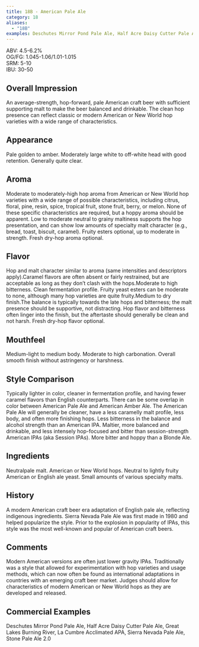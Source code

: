 ```yaml
---
title: 18B - American Pale Ale
category: 18
aliases: 
  - "18B"
examples: Deschutes Mirror Pond Pale Ale, Half Acre Daisy Cutter Pale Ale, Great Lakes Burning River, La Cumbre Acclimated APA, Sierra Nevada Pale Ale, Stone Pale Ale 2.0
---
```


ABV: 4.5-6.2%  
OG/FG: 1.045-1.06/1.01-1.015  
SRM: 5-10  
IBU: 30-50

## Overall Impression
An average-strength, hop-forward, pale American craft beer with sufficient supporting malt to make the beer balanced and drinkable. The clean hop presence can reflect classic or modern American or New World hop varieties with a wide range of characteristics.

## Appearance
Pale golden to amber. Moderately large white to off-white head with good retention. Generally quite clear.

## Aroma
Moderate to moderately-high hop aroma from American or New World hop varieties with a wide range of possible characteristics, including citrus, floral, pine, resin, spice, tropical fruit, stone fruit, berry, or melon. None of these specific characteristics are required, but a hoppy aroma should be apparent. Low to moderate neutral to grainy maltiness supports the hop presentation, and can show low amounts of specialty malt character (e.g., bread, toast, biscuit, caramel). Fruity esters optional, up to moderate in strength. Fresh dry-hop aroma optional.

## Flavor
Hop and malt character similar to aroma (same intensities and descriptors apply).Caramel flavors are often absent or fairly restrained, but are acceptable as long as they don’t clash with the hops.Moderate to high bitterness. Clean fermentation profile. Fruity yeast esters can be moderate to none, although many hop varieties are quite fruity.Medium to dry finish.The balance is typically towards the late hops and bitterness; the malt presence should be supportive, not distracting. Hop flavor and bitterness often linger into the finish, but the aftertaste should generally be clean and not harsh. Fresh dry-hop flavor optional.

## Mouthfeel
Medium-light to medium body. Moderate to high carbonation. Overall smooth finish without astringency or harshness.

## Style Comparison
Typically lighter in color, cleaner in fermentation profile, and having fewer caramel flavors than English counterparts. There can be some overlap in color between American Pale Ale and American Amber Ale. The American Pale Ale will generally be cleaner, have a less caramelly malt profile, less body, and often more finishing hops. Less bitterness in the balance and alcohol strength than an American IPA. Maltier, more balanced and drinkable, and less intensely hop-focused and bitter than session-strength American IPAs (aka Session IPAs). More bitter and hoppy than a Blonde Ale.

## Ingredients
Neutralpale malt. American or New World hops. Neutral to lightly fruity American or English ale yeast. Small amounts of various specialty malts.

## History
A modern American craft beer era adaptation of English pale ale, reflecting indigenous ingredients. Sierra Nevada Pale Ale was first made in 1980 and helped popularize the style. Prior to the explosion in popularity of IPAs, this style was the most well-known and popular of American craft beers.

## Comments
Modern American versions are often just lower gravity IPAs. Traditionally was a style that allowed for experimentation with hop varieties and usage methods, which can now often be found as international adaptations in countries with an emerging craft beer market. Judges should allow for characteristics of modern American or New World hops as they are developed and released.

## Commercial Examples
Deschutes Mirror Pond Pale Ale, Half Acre Daisy Cutter Pale Ale, Great Lakes Burning River, La Cumbre Acclimated APA, Sierra Nevada Pale Ale, Stone Pale Ale 2.0